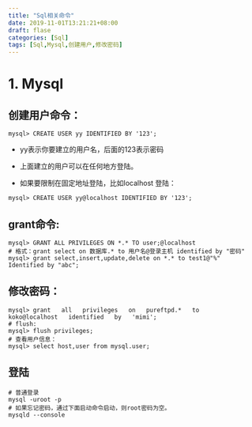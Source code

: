 ```yaml
---
title: "Sql相关命令"
date: 2019-11-01T13:21:21+08:00
draft: flase
categories: [Sql]
tags: [Sql,Mysql,创建用户,修改密码]
---
```


# 1. Mysql
## 创建用户命令：
```
mysql> CREATE USER yy IDENTIFIED BY '123';
```
* yy表示你要建立的用户名，后面的123表示密码

* 上面建立的用户可以在任何地方登陆。

* 如果要限制在固定地址登陆，比如localhost 登陆：

```
mysql> CREATE USER yy@localhost IDENTIFIED BY '123';
```

## grant命令:

```
mysql> GRANT ALL PRIVILEGES ON *.* TO user;@localhost
# 格式：grant select on 数据库.* to 用户名@登录主机 identified by "密码"
mysql> grant select,insert,update,delete on *.* to test1@"%" Identified by "abc";
```
  
## 修改密码：
```
mysql> grant   all   privileges   on   pureftpd.*   to   koko@localhost   identified   by   'mimi';  
# flush:
mysql> flush privileges;
# 查看用户信息：
mysql> select host,user from mysql.user; 
```

## 登陆
```
# 普通登录
mysql -uroot -p
# 如果忘记密码，通过下面启动命令启动，则root密码为空。
mysqld --console

```